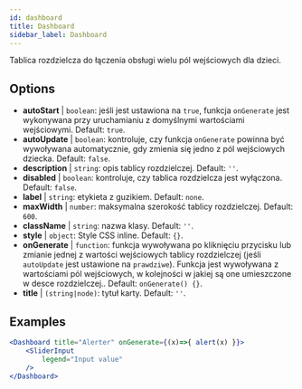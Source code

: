 ```yaml
--- 
id: dashboard 
title: Dashboard
sidebar_label: Dashboard 
---
```


Tablica rozdzielcza do łączenia obsługi wielu pól wejściowych dla dzieci.

## Options

* __autoStart__ | `boolean`: jeśli jest ustawiona na `true`, funkcja `onGenerate` jest wykonywana przy uruchamianiu z domyślnymi wartościami wejściowymi. Default: `true`.
* __autoUpdate__ | `boolean`: kontroluje, czy funkcja `onGenerate` powinna być wywoływana automatycznie, gdy zmienia się jedno z pól wejściowych dziecka. Default: `false`.
* __description__ | `string`: opis tablicy rozdzielczej. Default: `''`.
* __disabled__ | `boolean`: kontroluje, czy tablica rozdzielcza jest wyłączona. Default: `false`.
* __label__ | `string`: etykieta z guzikiem. Default: `none`.
* __maxWidth__ | `number`: maksymalna szerokość tablicy rozdzielczej. Default: `600`.
* __className__ | `string`: nazwa klasy. Default: `''`.
* __style__ | `object`: Style CSS inline. Default: `{}`.
* __onGenerate__ | `function`: funkcja wywoływana po kliknięciu przycisku lub zmianie jednej z wartości wejściowych tablicy rozdzielczej (jeśli `autoUpdate` jest ustawione na `prawdziwe`). Funkcja jest wywoływana z wartościami pól wejściowych, w kolejności w jakiej są one umieszczone w desce rozdzielczej.. Default: `onGenerate() {}`.
* __title__ | `(string|node)`: tytuł karty. Default: `''`.


## Examples

```jsx live
<Dashboard title="Alerter" onGenerate={(x)=>{ alert(x) }}>
    <SliderInput
        legend="Input value"
    />
</Dashboard>
```

